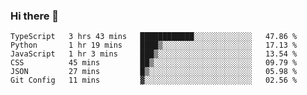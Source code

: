 ### Hi there 👋

<!--START_SECTION:waka-->

```text
TypeScript   3 hrs 43 mins   ████████████░░░░░░░░░░░░░   47.86 %
Python       1 hr 19 mins    ████▒░░░░░░░░░░░░░░░░░░░░   17.13 %
JavaScript   1 hr 3 mins     ███▒░░░░░░░░░░░░░░░░░░░░░   13.54 %
CSS          45 mins         ██▒░░░░░░░░░░░░░░░░░░░░░░   09.79 %
JSON         27 mins         █▒░░░░░░░░░░░░░░░░░░░░░░░   05.98 %
Git Config   11 mins         ▓░░░░░░░░░░░░░░░░░░░░░░░░   02.56 %
```

<!--END_SECTION:waka-->
